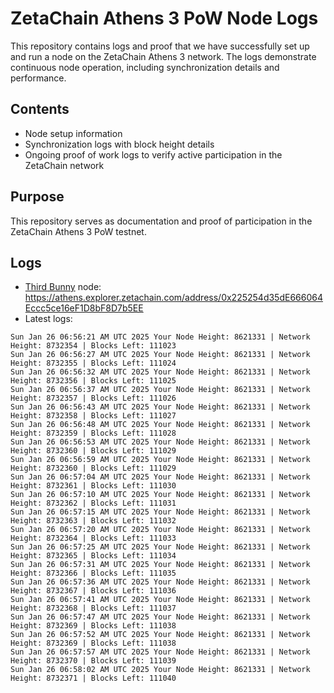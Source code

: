 # ZetaChain Athens 3 PoW Node Logs
This repository contains logs and proof that we have successfully set up and run a node on the ZetaChain Athens 3 network. The logs demonstrate continuous node operation, including synchronization details and performance.

## Contents
- Node setup information
- Synchronization logs with block height details
- Ongoing proof of work logs to verify active participation in the ZetaChain network

## Purpose
This repository serves as documentation and proof of participation in the ZetaChain Athens 3 PoW testnet.

## Logs

- [Third Bunny](https://thirdbunny.xyz/) node: https://athens.explorer.zetachain.com/address/0x225254d35dE666064Eccc5ce16eF1D8bF8D7b5EE
- Latest logs:
```
Sun Jan 26 06:56:21 AM UTC 2025 Your Node Height: 8621331 | Network Height: 8732354 | Blocks Left: 111023
Sun Jan 26 06:56:27 AM UTC 2025 Your Node Height: 8621331 | Network Height: 8732355 | Blocks Left: 111024
Sun Jan 26 06:56:32 AM UTC 2025 Your Node Height: 8621331 | Network Height: 8732356 | Blocks Left: 111025
Sun Jan 26 06:56:37 AM UTC 2025 Your Node Height: 8621331 | Network Height: 8732357 | Blocks Left: 111026
Sun Jan 26 06:56:43 AM UTC 2025 Your Node Height: 8621331 | Network Height: 8732358 | Blocks Left: 111027
Sun Jan 26 06:56:48 AM UTC 2025 Your Node Height: 8621331 | Network Height: 8732359 | Blocks Left: 111028
Sun Jan 26 06:56:53 AM UTC 2025 Your Node Height: 8621331 | Network Height: 8732360 | Blocks Left: 111029
Sun Jan 26 06:56:59 AM UTC 2025 Your Node Height: 8621331 | Network Height: 8732360 | Blocks Left: 111029
Sun Jan 26 06:57:04 AM UTC 2025 Your Node Height: 8621331 | Network Height: 8732361 | Blocks Left: 111030
Sun Jan 26 06:57:10 AM UTC 2025 Your Node Height: 8621331 | Network Height: 8732362 | Blocks Left: 111031
Sun Jan 26 06:57:15 AM UTC 2025 Your Node Height: 8621331 | Network Height: 8732363 | Blocks Left: 111032
Sun Jan 26 06:57:20 AM UTC 2025 Your Node Height: 8621331 | Network Height: 8732364 | Blocks Left: 111033
Sun Jan 26 06:57:25 AM UTC 2025 Your Node Height: 8621331 | Network Height: 8732365 | Blocks Left: 111034
Sun Jan 26 06:57:31 AM UTC 2025 Your Node Height: 8621331 | Network Height: 8732366 | Blocks Left: 111035
Sun Jan 26 06:57:36 AM UTC 2025 Your Node Height: 8621331 | Network Height: 8732367 | Blocks Left: 111036
Sun Jan 26 06:57:41 AM UTC 2025 Your Node Height: 8621331 | Network Height: 8732368 | Blocks Left: 111037
Sun Jan 26 06:57:47 AM UTC 2025 Your Node Height: 8621331 | Network Height: 8732369 | Blocks Left: 111038
Sun Jan 26 06:57:52 AM UTC 2025 Your Node Height: 8621331 | Network Height: 8732369 | Blocks Left: 111038
Sun Jan 26 06:57:57 AM UTC 2025 Your Node Height: 8621331 | Network Height: 8732370 | Blocks Left: 111039
Sun Jan 26 06:58:02 AM UTC 2025 Your Node Height: 8621331 | Network Height: 8732371 | Blocks Left: 111040
```
